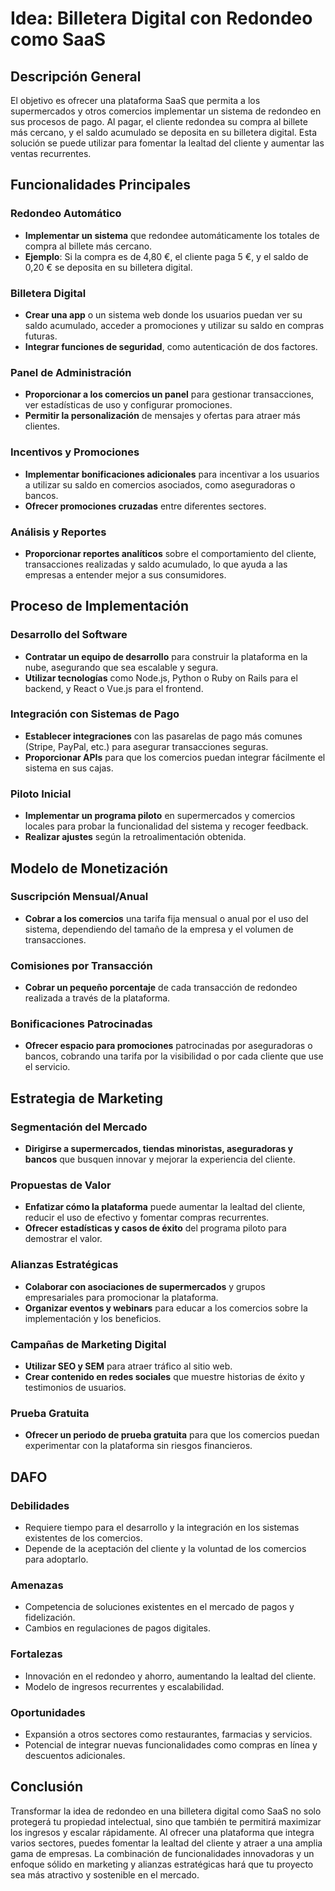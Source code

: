# Idea: Billetera Digital con Redondeo como SaaS

## Descripción General
El objetivo es ofrecer una plataforma SaaS que permita a los supermercados y otros comercios implementar un sistema de redondeo en sus procesos de pago. Al pagar, el cliente redondea su compra al billete más cercano, y el saldo acumulado se deposita en su billetera digital. Esta solución se puede utilizar para fomentar la lealtad del cliente y aumentar las ventas recurrentes.

## Funcionalidades Principales

### Redondeo Automático
- **Implementar un sistema** que redondee automáticamente los totales de compra al billete más cercano.
- **Ejemplo**: Si la compra es de 4,80 €, el cliente paga 5 €, y el saldo de 0,20 € se deposita en su billetera digital.

### Billetera Digital
- **Crear una app** o un sistema web donde los usuarios puedan ver su saldo acumulado, acceder a promociones y utilizar su saldo en compras futuras.
- **Integrar funciones de seguridad**, como autenticación de dos factores.

### Panel de Administración
- **Proporcionar a los comercios un panel** para gestionar transacciones, ver estadísticas de uso y configurar promociones.
- **Permitir la personalización** de mensajes y ofertas para atraer más clientes.

### Incentivos y Promociones
- **Implementar bonificaciones adicionales** para incentivar a los usuarios a utilizar su saldo en comercios asociados, como aseguradoras o bancos.
- **Ofrecer promociones cruzadas** entre diferentes sectores.

### Análisis y Reportes
- **Proporcionar reportes analíticos** sobre el comportamiento del cliente, transacciones realizadas y saldo acumulado, lo que ayuda a las empresas a entender mejor a sus consumidores.

## Proceso de Implementación

### Desarrollo del Software
- **Contratar un equipo de desarrollo** para construir la plataforma en la nube, asegurando que sea escalable y segura.
- **Utilizar tecnologías** como Node.js, Python o Ruby on Rails para el backend, y React o Vue.js para el frontend.

### Integración con Sistemas de Pago
- **Establecer integraciones** con las pasarelas de pago más comunes (Stripe, PayPal, etc.) para asegurar transacciones seguras.
- **Proporcionar APIs** para que los comercios puedan integrar fácilmente el sistema en sus cajas.

### Piloto Inicial
- **Implementar un programa piloto** en supermercados y comercios locales para probar la funcionalidad del sistema y recoger feedback.
- **Realizar ajustes** según la retroalimentación obtenida.

## Modelo de Monetización

### Suscripción Mensual/Anual
- **Cobrar a los comercios** una tarifa fija mensual o anual por el uso del sistema, dependiendo del tamaño de la empresa y el volumen de transacciones.

### Comisiones por Transacción
- **Cobrar un pequeño porcentaje** de cada transacción de redondeo realizada a través de la plataforma.

### Bonificaciones Patrocinadas
- **Ofrecer espacio para promociones** patrocinadas por aseguradoras o bancos, cobrando una tarifa por la visibilidad o por cada cliente que use el servicio.

## Estrategia de Marketing

### Segmentación del Mercado
- **Dirigirse a supermercados, tiendas minoristas, aseguradoras y bancos** que busquen innovar y mejorar la experiencia del cliente.

### Propuestas de Valor
- **Enfatizar cómo la plataforma** puede aumentar la lealtad del cliente, reducir el uso de efectivo y fomentar compras recurrentes.
- **Ofrecer estadísticas y casos de éxito** del programa piloto para demostrar el valor.

### Alianzas Estratégicas
- **Colaborar con asociaciones de supermercados** y grupos empresariales para promocionar la plataforma.
- **Organizar eventos y webinars** para educar a los comercios sobre la implementación y los beneficios.

### Campañas de Marketing Digital
- **Utilizar SEO y SEM** para atraer tráfico al sitio web.
- **Crear contenido en redes sociales** que muestre historias de éxito y testimonios de usuarios.

### Prueba Gratuita
- **Ofrecer un periodo de prueba gratuita** para que los comercios puedan experimentar con la plataforma sin riesgos financieros.

## DAFO

### Debilidades
- Requiere tiempo para el desarrollo y la integración en los sistemas existentes de los comercios.
- Depende de la aceptación del cliente y la voluntad de los comercios para adoptarlo.

### Amenazas
- Competencia de soluciones existentes en el mercado de pagos y fidelización.
- Cambios en regulaciones de pagos digitales.

### Fortalezas
- Innovación en el redondeo y ahorro, aumentando la lealtad del cliente.
- Modelo de ingresos recurrentes y escalabilidad.

### Oportunidades
- Expansión a otros sectores como restaurantes, farmacias y servicios.
- Potencial de integrar nuevas funcionalidades como compras en línea y descuentos adicionales.

## Conclusión
Transformar la idea de redondeo en una billetera digital como SaaS no solo protegerá tu propiedad intelectual, sino que también te permitirá maximizar los ingresos y escalar rápidamente. Al ofrecer una plataforma que integra varios sectores, puedes fomentar la lealtad del cliente y atraer a una amplia gama de empresas. La combinación de funcionalidades innovadoras y un enfoque sólido en marketing y alianzas estratégicas hará que tu proyecto sea más atractivo y sostenible en el mercado.
